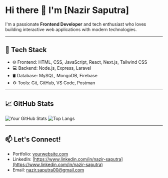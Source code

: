 # Hi there 👋 I'm [Nazir Saputra]

I'm a passionate **Frontend Developer** and tech enthusiast who loves building interactive web applications with modern technologies.

---

## 🚀 Tech Stack

- 🌐 Frontend: HTML, CSS, JavaScript, React, Next.js, Tailwind CSS
- 💻 Backend: Node.js, Express, Laravel
- 🛢️ Database: MySQL, MongoDB, Firebase
- ⚙️ Tools: Git, GitHub, VS Code, Postman

---

## 📈 GitHub Stats

![Your GitHub Stats](https://github-readme-stats.vercel.app/api?username=yourusername&show_icons=true&theme=radical)
![Top Langs](https://github-readme-stats.vercel.app/api/top-langs/?username=yourusername&layout=compact&theme=radical)

---

## 📫 Let's Connect!

- Portfolio: [yourwebsite.com](https://yourwebsite.com)
- LinkedIn: [https://www.linkedin.com/in/nazir-saputra](https://www.linkedin.com/in/nazir-saputra)
- Email: nazir.saputra00@gmail.com
